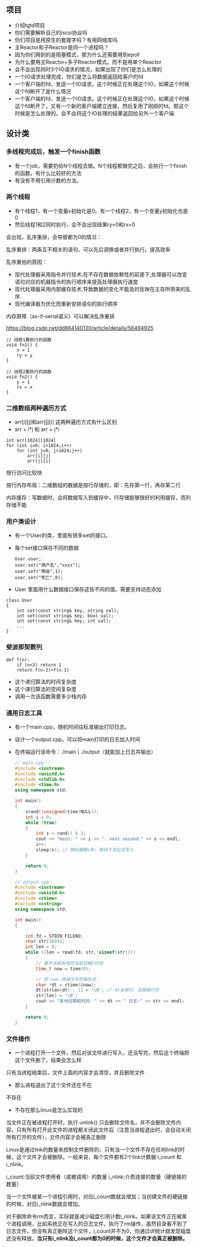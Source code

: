 ## 项目

+ 介绍tgtd项目
+ 你们需要解析自己的iscsi协议吗
+ 你们项目是用原生的套接字吗？有用网络库吗
+ 主Reactor和子Reactor是同一个进程吗？
+ 因为你们用到的是阻塞模式，那为什么还需要用到epoll
+ 为什么要用主Reactor+多子Reactor模式。而不是用单个Reactor
+ 会不会出现同时3个IO请求的情况，如果出现了你们是怎么处理的
+ 一个IO请求处理完成，你们是怎么将数据返回给客户的fd
+ 一个客户端的fd，发送一个IO请求。这个时候正在处理这个IO，如果这个时候这个fd断开了是什么情况
+ 一个客户端的fd，发送一个IO请求。这个时候正在处理这个IO，如果这个时候这个fd断开了，又有一个新的客户端建立连接，然后复用了刚刚的fd。那这个时候是怎么处理的。会不会将这个IO处理的结果返回给另外一个客户端

## 设计类

### 多线程完成后，触发一个finish函数

+ 有一个job，需要扔给N个线程去做。N个线程都做完之后，会执行一个finish的函数。有什么比较好的方法
+ 有没有不用引用计数的方法。

### 两个线程

+ 有个线程1，有一个变量x初始化是0。有一个线程2，有一个变量y初始化也是0
+ 然后线程1和2同时执行，会不会出现结果ry=0和rx=0

会出现。乱序重排，会导致都为0的情况：

乱序重排：两条互不相关的语句，可以先后调换或者并行执行。提高效率

乱序重拍的原因：

- 现代处理器采用指令并行技术,在不存在数据依赖性的前提下,处理器可以改变语句对应的机器指令的执行顺序来提高处理器执行速度
- 现代处理器采用内部缓存技术,导致数据的变化不能及时反映在主存所带来的乱序.
- 现代编译器为优化而重新安排语句的执行顺序

内存屏障（as-if-serial语义）可以解决乱序重排 

https://blog.csdn.net/dd864140130/article/details/56494925

```
// 线程1要执行的函数
void fn1() {
	x = 1
	ry = y
}

// 线程2要执行的函数
void fn2() {
	y = 1
	rx = x
}
```

### 二维数组两种遍历方式

+ arr\[i][j]和arr\[j][i] 这两种遍历方式有什么区别
+ arr + i\*j 和 arr + j\*i

```
int arr[1024][1024]
for (int i=0; i<1024;i++)
	for (int j=0; j<1024;j++)
		arr[i][j]
		arr[j][i]
```

按行访问比较快

按行内存布局：二维数组的数据是按行存储的，即：先存第一行，再存第二行

内存缓存：写数据时，会将数据写入到缓存中，行存储能够很好的利用缓存，而列存储不能

### 用户类设计

+ 有一个User的类，里面有很多set的接口。

+ 每个set接口保存不同的数据

  ```
  User user;
  user.set("用户名","xxxx");
  user.set("等级",1);
  user.set("死亡",0);
  ```

+ User 里面用什么数据接口保存这些不同的值。需要支持动态添加

```
class User 
{
	int set(const string& key, string val);
	int set(const string& key, bool val);
	int set(const string& key, int val);
	...
}
```

### 斐波那契数列

```
def f(n):
	if (n<3) return 1
	return f(n-2)+f(n-1)
```

+ 这个递归算法的时间复杂度
+ 这个递归算法的空间复杂度
+ 调用一次该函数需要多少栈内存

### 通用日志工具

+ 有一个main.cpp，随机时间往标准输出打印日志。

+ 设计一个output.cpp。可以将main打印的日志加入时间

+ 在终端运行该命令：./main | ./output（就能加上日志并输出）

  ```c++
  // main.cpp
  #include <iostream>
  #include <unistd.h>
  #include <stdlib.h>
  #include <time.h>
  using namespace std;
  
  int main()
  {
      srand((unsigned)time(NULL));
      int i = 0;
      while (true)
      {
          int s = rand() % 3;
          cout << "main: " << i << ". next second:" << s << endl;
          i++;
          sleep(s); // 随机睡眠s秒，等待下次日志写入
      }
  
      return 0;
  }
  ```

  ```c++
  // output.cpp
  #include <iostream>
  #include <unistd.h>
  #include <ctime>
  #include <cstring>
  using namespace std;
  
  int main()
  {
  
      int fd = STDIN_FILENO;
      char str[1024];
      int len = 0;
      while ((len = read(fd, str, sizeof(str))))
      {
          // 基于当前系统的当前日期/时间
          time_t now = time(0);
  
          // 把 now 转换为字符串形式
          char *dt = ctime(&now);
          dt[strlen(dt) - 1] = '\0'; // dt会换行，去掉换行符
          str[len] = '\0';
          cout << "本地日期和时间：" << dt << " 日志:" << str << endl;
      }
  
      return 0;
  }
  ```


### 文件操作

+ 一个进程打开一个文件，然后对该文件进行写入，还没写完，然后这个终端把这个文件删了，结果会怎么样

只有当进程结束后，文件上面的内容才会清空，并且删除文件

+ 那么进程退出了这个文件还在不在

不存在

+ 不存在那么linux是怎么实现的

当文件正在被进程打开时，执行 unlink() 只会删除文件名，并不会删除文件内容，只有所有打开此文件的进程都关闭此文件后（注意当进程退出时，会自动关闭所有打开的文件），文件内容才会被真正删除

Linux是通过link的数量来控制文件删除的，只有当一个文件不存在任何link的时候，这个文件才会被删除。一般来说，每个文件都有2个link计数器:i_count 和 i_nlink。

i_count:当前文件使用者（或被调用）的数量
i_nlink:介质连接的数量（硬链接的数量）

当一个文件被某一个进程引用时，对应i_count数就会增加；当创建文件的硬链接的时候，对应i_nlink数就会增加。

对于删除命令rm而言，实际就是减少磁盘引用计数i_nlink。如果该文件正在被某个进程调用，比如系统正在写入的日志文件，执行了rm操作，虽然目录看不到了日志文件，但没有真正删除这个文件，i_count并不为0，你通过df统计就发现磁盘还没有释放。**当只有i_nlink及i_count都为0的时候，这个文件才会真正被删除。**
